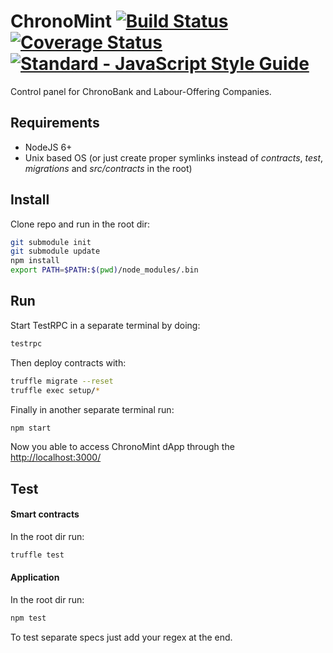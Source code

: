 # ChronoMint [![Build Status](https://travis-ci.org/ChronoBank/ChronoMint.svg?branch=master)](https://travis-ci.org/ChronoBank/ChronoMint) [![Coverage Status](https://coveralls.io/repos/github/ChronoBank/ChronoMint/badge.svg)](https://coveralls.io/github/ChronoBank/ChronoMint) [![Standard - JavaScript Style Guide](https://img.shields.io/badge/code_style-standard-brightgreen.svg)](https://standardjs.com)
Control panel for ChronoBank and Labour-Offering Companies.

## Requirements
* NodeJS 6+
* Unix based OS (or just create proper symlinks instead of *contracts*, *test*, *migrations* and *src/contracts* in the root)

## Install
Clone repo and run in the root dir:
```bash
git submodule init
git submodule update
npm install
export PATH=$PATH:$(pwd)/node_modules/.bin
```

## Run
Start TestRPC in a separate terminal by doing:
```bash
testrpc
```

Then deploy contracts with:
```bash
truffle migrate --reset
truffle exec setup/*
```

Finally in another separate terminal run:
```bash
npm start
```

Now you able to access ChronoMint dApp through the [http://localhost:3000/](http://localhost:3000/)

## Test
#### Smart contracts
In the root dir run:
```bash
truffle test
```

#### Application
In the root dir run:
```bash
npm test
```
To test separate specs just add your regex at the end.